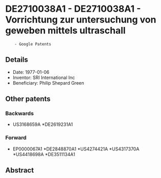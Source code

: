# DE2710038A1 - DE2710038A1 - Vorrichtung zur untersuchung von geweben mittels ultraschall 
        - Google Patents

## Details

* Date: 1977-01-06
* Inventor: SRI International Inc
* Beneficiary: Philip Shepard Green
## Other patents

### Backwards
 * US3168659A
 *DE2619231A1
### Forward
 * EP0000067A1
 *DE2848870A1
 *US4274421A
 *US4317370A
 *US4418698A
 *DE3511134A1
## Abstract

